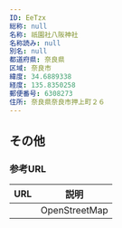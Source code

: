 ```yaml
---
ID: EeTzx
総称: null
名称: 祇園社八阪神社
名称読み: null
別名: null
都道府県: 奈良県
区域: 奈良市
緯度: 34.6889338
経度: 135.8350258
郵便番号: 6308273
住所: 奈良県奈良市押上町２６
---
```


## その他

### 参考URL

| URL | 説明          |
| --- | ------------- |
|     | OpenStreetMap |
